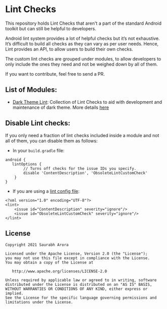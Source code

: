 Lint Checks
=================

This repository holds Lint Checks that aren't a part of the standard Android toolkit but can still be helpful to developers.

Android lint system provides a lot of helpful checks but it’s not exhaustive. It’s difficult to build all checks as they can vary as per user needs. Hence, Lint provides an API, to allow users to build their own checks.

The custom lint checks are grouped under modules, to allow developers to only include the ones they need and not be weighed down by all of them.

If you want to contribute, feel free to send a PR. 

List of Modules:
-------

- [Dark Theme Lint](https://github.com/saurabharora90/Lint-Checks/tree/master/dark-theme-lint): Collection of Lint Checks to aid with development and maintenance of dark theme. More details [here](https://github.com/saurabharora90/Lint-Checks/tree/master/dark-theme-lint)

Disable Lint checks:
-------

If you only need a fraction of lint checks included inside a module and not all of them, you can disable them as follows:

- In your `build.gradle` file:

```
android {
   lintOptions {
        // Turns off checks for the issue IDs you specify.
        disable 'ContentDescription', 'ObsoleteLintCustomCheck'
    }
}
```
- If you are using a [lint config file](https://developer.android.com/studio/write/lint#pref):

```
<?xml version="1.0" encoding="UTF-8"?>
<lint>
    <issue id="ContentDescription" severity="ignore"/>
    <issue id="ObsoleteLintCustomCheck" severity="ignore"/>
</lint>
```

License
-------

    Copyright 2021 Saurabh Arora

    Licensed under the Apache License, Version 2.0 (the "License");
    you may not use this file except in compliance with the License.
    You may obtain a copy of the License at

       http://www.apache.org/licenses/LICENSE-2.0

    Unless required by applicable law or agreed to in writing, software
    distributed under the License is distributed on an "AS IS" BASIS,
    WITHOUT WARRANTIES OR CONDITIONS OF ANY KIND, either express or implied.
    See the License for the specific language governing permissions and
    limitations under the License.
